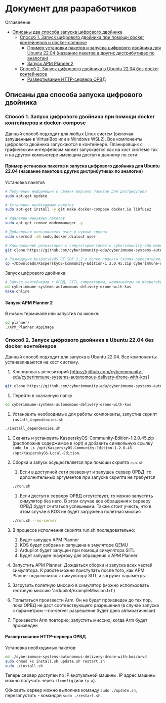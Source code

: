 # Документ для разработчиков

Оглавление:

- [Описаны два способа запуска цифрового двойника](#описаны-два-способа-запуска-цифрового-двойника)
  - [Способ 1. Запуск цифрового двойника при помощи docker контейнеров и docker-compose](#способ-1-запуск-цифрового-двойника-при-помощи-docker-контейнеров-и-docker-compose)
    - [Пример установки пакетов и запуска цифрового двойника для Ubuntu 22.04 (название пакетов в других дистрибутивах по аналогии)](#пример-установки-пакетов-и-запуска-цифрового-двойника-для-ubuntu-2204-название-пакетов-в-других-дистрибутивах-по-аналогии)
    - [Запуск APM Planner 2](#запуск-apm-planner-2)
  - [Способ 2. Запуск цифрового двойника в Ubuntu 22.04 без docker контейнеров](#способ-2-запуск-цифрового-двойника-в-ubuntu-2204-без-docker-контейнеров)
    - [Развертывание HTTP-сервера ОРВД](#развертывание-http-сервера-орвд)

## Описаны два способа запуска цифрового двойника

### Способ 1. Запуск цифрового двойника при помощи docker контейнеров и docker-compose

Данный способ подходит для любых Linux систем (включая запущенные в VirtualBox или в Windows WSL2).
Все компоненты цифрового двойника запускаются в контейнере. Планировщик с графическим интерфейсом может запускается как на хост системе так и на другом компьютере имеющим доступ к данному по сети.

#### Пример установки пакетов и запуска цифрового двойника для Ubuntu 22.04 (название пакетов в других дистрибутивах по аналогии)

Установка пакетов

```bash
# Получение информации о свежих версиях пакетов для дистрибутива
sudo apt-get update

# Установка необходимых пакетов
sudo apt-get install -y git make docker-compose docker.io libfuse2

# Удаление ненужных пакетов
sudo apt-get remove modemmanager -y

# Добавления пользователя user в нужные группы
sudo usermod -aG sudo,docker,dialout user

# Клонирование репозитория с симулятором (вместо cyberimmunity-edu может быть ваш fork)
git clone https://github.com/cyberimmunity-edu/cyberimmune-systems-autonomous-delivery-drone-with-kos.git

# Размещение KasperskyOS CE SDK 1.2 в папке проекта (копия репозитория)
cp ~/Downloads/KasperskyOS-Community-Edition-1.2.0.45.zip cyberimmune-systems-autonomous-delivery-drone-with-kos/
```

Запуск цифрового двойника:

```bash
# Запуск контейнеров с ОРВД, SITL симулятором, компонентом на KasperskyOS, планировщиком MAVProxy 
cd cyberimmune-systems-autonomous-delivery-drone-with-kos
make online
```

#### Запуск APM Planner 2

В новом терминале или запустив по иконке:

```bash
cd planner/
./APM_Planner.AppImage 
```

### Способ 2. Запуск цифрового двойника в Ubuntu 22.04 без docker контейнеров

Данный способ подходит для запуска в Ubuntu 22.04. Все компоненты устанавливаются на хост систему.

1. Клонировать репозиторий [https://github.com/cyberimmunity-edu/cyberimmune-systems-autonomous-delivery-drone-with-kos]

```bash
git clone https://github.com/cyberimmunity-edu/cyberimmune-systems-autonomous-delivery-drone-with-kos.git
```

1. Перейти в скачанную папку

```bash
cd cyberimmune-systems-autonomous-delivery-drone-with-kos
```

1. Установить необходимые для работы компоненты, запустив скрипт `install_dependencies.sh`

```bash
./install_dependencies.sh
```

1. Скачать и установить KasperskyOS-Community-Edition-1.2.0.45.zip (расположив содержимое в /opt) и добавить символьную ссылку `sudo ln -s /opt/KasperskyOS-Community-Edition-1.2.0.45 /opt/KasperskyOS-Local-Edition`.

1. Сборка и запуск осуществляется при помощи скрипта `run.sh`
    1. Если в доступной сети развернут и запущен сервер ОРВД, то дополнительных аргументов при запуске скрипта не требуется

    ```bash
    ./run.sh
    ```

    1. Если доступ к серверу ОРВД отсутствует, то можно запустить симулятор без него. В этом случае все обращения к серверу ОРВД будут считаться успешными. Также стоит учесть, что в этом случае в KOS не будет загружена полетная миссия

    ```bash
    ./run.sh --no-server
    ```

1. В процессе исполнения скрипта run.sh последовательно:
    1. Будет запущен APM Planner
    1. KOS будет собрана и запущена в эмуляторе QEMU
    1. Ardupilot будет запущен при помощи симулятора SITL
    1. Будет запущен mavproxy для обращения к APM Planner

1. Запустить APM Planner. Дождаться сборки и запуска всех частей симулятора. К работе можно приступать после того, как APM Planner подключится к симулятору SITL и загрузит параметры
1. Загрузить полетную миссию в симулятор (можно использовать тестовую миссию 'ardupilot/exampleMission.txt')
1. Попытаться произвести Arm. Он не будет произведен до тех пор, пока ОРВД не даст соотвествующего разрешения (в случае запуска с параметром --no-server разрешение будет дано автмоатически)
1. Произвести Arm повторно; запустить миссию, когда Arm будет произведен

#### Развертывание HTTP-сервера ОРВД

Установка необходимых пакетов:

```bash
cd ./cyberimmune-systems-autonomous-delivery-drone-with-kos/orvd
sudo chmod +x install.sh update.sh restart.sh
sudo ./install.sh
```

Теперь сервер доступен по IP виртуальной машины. IP адрес машины можно получить через `ifconfig` (или `ip a`).

Обновить сервер можно выполнив команду `sudo ./update.sh`, перезапустить - командой `sudo ./restart.sh`.
